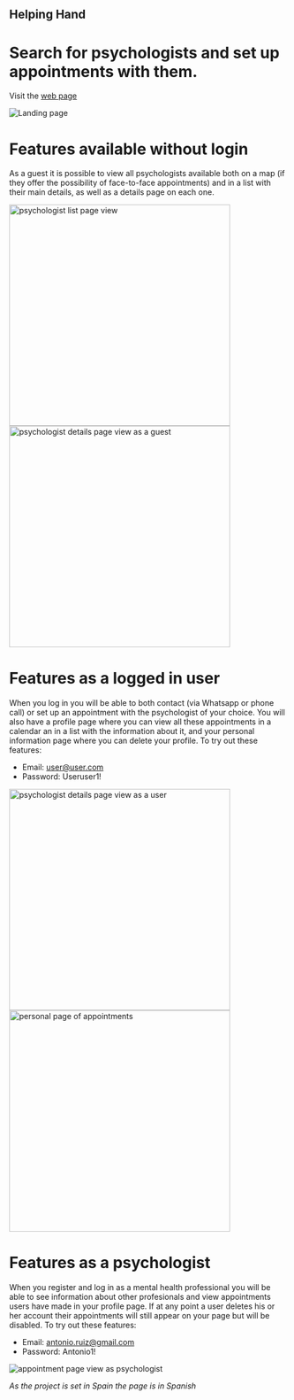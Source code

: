 ## Helping Hand
# Search for psychologists and set up appointments with them.
Visit the <a href='https://helping-hand-web.herokuapp.com/'>web page</a>

<img src='https://res.cloudinary.com/helping-hand-web/image/upload/v1610708028/Screenshot_2021-01-15_at_11.28.39_drhzvw.png' alt='Landing page' title='Landing page'/>

# Features available without login
As a guest it is possible to view all psychologists available both on a map (if they offer the possibility of face-to-face appointments) and in a list with their main details, as well as a details page on each one.

<img src='https://res.cloudinary.com/helping-hand-web/image/upload/v1610708416/Screenshot_2021-01-15_at_12.00.09_iqjmpa.png' alt='psychologist list page view' title='psychologist list page view' width=400>

<img src='https://res.cloudinary.com/helping-hand-web/image/upload/v1610708787/Screenshot_2021-01-15_at_12.05.46_dbnk7o.png' alt='psychologist details page view as a guest' title='psychologist details page view as a guest' width=400>

# Features as a logged in user
When you log in you will be able to both contact (via Whatsapp or phone call) or set up an appointment with the psychologist of your choice. You will also have a profile page where you can view all these appointments in a calendar an in a list with the information about it, and your personal information page where you can delete your profile.
To try out these features: 
 - Email: user@user.com
 - Password: Useruser1!
 
<img src='https://res.cloudinary.com/helping-hand-web/image/upload/v1610708781/Screenshot_2021-01-15_at_12.05.29_jxtefy.png' alt='psychologist details page view as a user' title='psychologist details page view as a user' width=400>

<img src='https://res.cloudinary.com/helping-hand-web/image/upload/v1610708693/Screenshot_2021-01-15_at_12.04.49_ld0cd0.png' alt='personal page of appointments' title='personal page of appointments' width=400>

# Features as a psychologist
When you register and log in as a mental health professional you will be able to see information about other profesionals and view appointments users have made in your profile page. If at any point a user deletes his or her account their appointments will still appear on your page but will be disabled.
To try out these features:
 - Email: antonio.ruiz@gmail.com
 - Password: Antonio1!

<img src='https://res.cloudinary.com/helping-hand-web/image/upload/v1610709797/Screenshot_2021-01-15_at_12.23.09_qvqemo.png' alt='appointment page view as psychologist' title='appointment page view as psychologist'>

*As the project is set in Spain the page is in Spanish*

